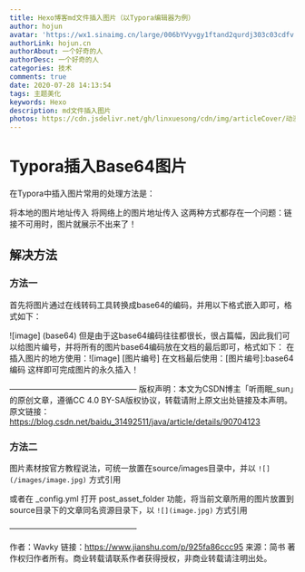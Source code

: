 ```yaml
---
title: Hexo博客md文件插入图片（以Typora编辑器为例）
author: hojun
avatar: 'https://wx1.sinaimg.cn/large/006bYVyvgy1ftand2qurdj303c03cdfv.jpg'
authorLink: hojun.cn
authorAbout: 一个好奇的人
authorDesc: 一个好奇的人
categories: 技术
comments: true
date: 2020-07-28 14:13:54
tags: 主题美化
keywords: Hexo
description: md文件插入图片
photos: https://cdn.jsdelivr.net/gh/linxuesong/cdn/img/articleCover/动漫女/1P421143I2-3-1200.jpg
---
```

# Typora插入Base64图片

在Typora中插入图片常用的处理方法是：

将本地的图片地址传入
将网络上的图片地址传入
这两种方式都存在一个问题：链接不可用时，图片就展示不出来了！

## 解决方法

### 方法一

首先将图片通过在线转码工具转换成base64的编码，并用以下格式嵌入即可，格式如下：

![image] (base64)
但是由于这base64编码往往都很长，很占篇幅，因此我们可以给图片编号，并将所有的图片base64编码放在文档的最后即可，格式如下：
在插入图片的地方使用：![image] [图片编号]
在文档最后使用：[图片编号]:base64编码
这样即可完成图片的永久插入！

————————————————
版权声明：本文为CSDN博主「听雨眠_sun」的原创文章，遵循CC 4.0 BY-SA版权协议，转载请附上原文出处链接及本声明。
原文链接：https://blog.csdn.net/baidu_31492511/java/article/details/90704123



### 方法二

图片素材按官方教程说法，可统一放置在source/images目录中，并以 `![](/images/image.jpg)` 方式引用

或者在 _config.yml 打开 post_asset_folder 功能，将当前文章所用的图片放置到source目录下的文章同名资源目录下，以 `![](image.jpg)` 方式引用

————————————————

作者：Wavky
链接：https://www.jianshu.com/p/925fa86ccc95
来源：简书
著作权归作者所有。商业转载请联系作者获得授权，非商业转载请注明出处。